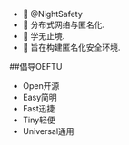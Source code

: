 - 👋 @NightSafety
- 👀 分布式网络与匿名化.
- 🌱 学无止境.
- 💞️ 旨在构建匿名化安全环境.


##倡导OEFTU
- Open开源
- Easy简明
- Fast迅捷
- Tiny轻便
- Universal通用

